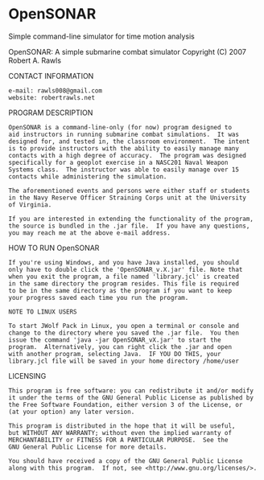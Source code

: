 # OpenSONAR
Simple command-line simulator for time motion analysis

OpenSONAR: A simple submarine combat simulator
Copyright (C) 2007  Robert A. Rawls

CONTACT INFORMATION

	e-mail: rawls008@gmail.com
	website: robertrawls.net

PROGRAM DESCRIPTION

	OpenSONAR is a command-line-only (for now) program designed to
	aid instructors in running submarine combat simulations.  It was
	designed for, and tested in, the classroom environment.  The intent
	is to provide instructors with the ability to easily manage many 
	contacts with a high degree of accuracy.  The program was designed
	specifically for a geoplot exercise in a NASC201 Naval Weapon
	Systems class.  The instructor was able to easily manage over 15 
	contacts while administering the simulation.

	The aforementioned events and persons were either staff or students
	in the Navy Reserve Officer Straining Corps unit at the University
	of Virginia.  
	
	If you are interested in extending the functionality of the program,
	the source is bundled in the .jar file.  If you have any questions,
	you may reach me at the above e-mail address.
	
HOW TO RUN OpenSONAR
	
	If you're using Windows, and you have Java installed, you should 
	only have to double click the 'OpenSONAR_v.X.jar' file. Note that
	when you exit the program, a file named 'library.jcl' is created
	in the same directory the program resides. This file is required
	to be in the same directory as the program if you want to keep
	your progress saved each time you run the program.
	
	NOTE TO LINUX USERS
	
	To start JWolf Pack in Linux, you open a terminal or console and 
	change to the directory where you saved the .jar file.  You then
	issue the command 'java -jar OpenSONAR_vX.jar' to start the 
	program.  Alternatively, you can right click the .jar and open
	with another program, selecting Java.  IF YOU DO THIS, your 
	library.jcl file will be saved in your home directory /home/user

LICENSING

	This program is free software: you can redistribute it and/or modify
	it under the terms of the GNU General Public License as published by
	the Free Software Foundation, either version 3 of the License, or
	(at your option) any later version.
	
	This program is distributed in the hope that it will be useful,
	but WITHOUT ANY WARRANTY; without even the implied warranty of
	MERCHANTABILITY or FITNESS FOR A PARTICULAR PURPOSE.  See the
	GNU General Public License for more details.
	
	You should have received a copy of the GNU General Public License
	along with this program.  If not, see <http://www.gnu.org/licenses/>.
